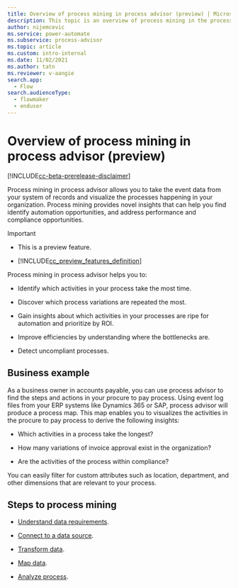```yaml
---
title: Overview of process mining in process advisor (preview) | Microsoft Docs
description: This topic is an overview of process mining in the process advisor feature in Power Automate.
author: nijemcevic 
ms.service: power-automate
ms.subservice: process-advisor
ms.topic: article
ms.custom: intro-internal
ms.date: 11/02/2021
ms.author: tatn
ms.reviewer: v-aangie
search.app: 
  - Flow
search.audienceType: 
  - flowmaker
  - enduser
---
```


# Overview of process mining in process advisor (preview)

[!INCLUDE[cc-beta-prerelease-disclaimer](./includes/cc-beta-prerelease-disclaimer.md)]

Process mining in process advisor allows you to take the event data from your system of records and visualize the processes happening in your organization. Process mining provides novel insights that can help you find identify automation opportunities, and address performance and compliance opportunities.

> [!IMPORTANT]
> - This is a preview feature.
>
> - [!INCLUDE[cc_preview_features_definition](includes/cc-preview-features-definition.md)]

Process mining in process advisor helps you to:

- Identify which activities in your process take the most time.

- Discover which process variations are repeated the most.

- Gain insights about which activities in your processes are ripe for automation and prioritize by ROI.

- Improve efficiencies by understanding where the bottlenecks are.

- Detect uncompliant processes.

## Business example

As a business owner in accounts payable, you can use process advisor to find the steps and actions in your procure to pay process. Using event log files from your ERP systems like Dynamics 365 or SAP, process advisor will produce a process map. This map enables you to visualizes the activities in the procure to pay process to derive the following insights:

- Which activities in a process take the longest?

- How many variations of invoice approval exist in the organization?

- Are the activities of the process within compliance?

You can easily filter for custom attributes such as location, department, and other dimensions that are relevant to your process.

## Steps to process mining

- [Understand data requirements](process-mining-processes-and-data.md#data-requirements).

- [Connect to a data source](process-mining-processes-and-data.md#connect-to-a-data-source).

- [Transform data](process-mining-transform.md).

- [Map data](process-mining-transform.md#map-data).

- [Analyze process](process-mining-visualize.md#use-kpis-and-visualizations-for-analytics).